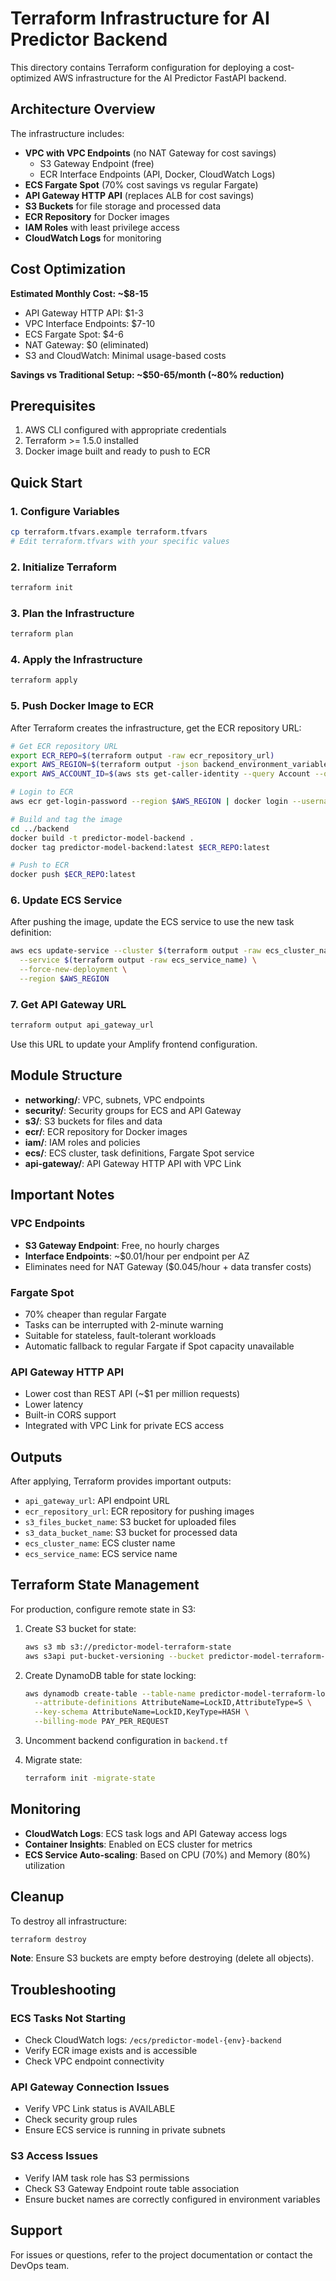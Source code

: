 # Terraform Infrastructure for AI Predictor Backend

This directory contains Terraform configuration for deploying a cost-optimized AWS infrastructure for the AI Predictor FastAPI backend.

## Architecture Overview

The infrastructure includes:

- **VPC with VPC Endpoints** (no NAT Gateway for cost savings)
  - S3 Gateway Endpoint (free)
  - ECR Interface Endpoints (API, Docker, CloudWatch Logs)
- **ECS Fargate Spot** (70% cost savings vs regular Fargate)
- **API Gateway HTTP API** (replaces ALB for cost savings)
- **S3 Buckets** for file storage and processed data
- **ECR Repository** for Docker images
- **IAM Roles** with least privilege access
- **CloudWatch Logs** for monitoring

## Cost Optimization

**Estimated Monthly Cost: ~$8-15**

- API Gateway HTTP API: $1-3
- VPC Interface Endpoints: $7-10
- ECS Fargate Spot: $4-6
- NAT Gateway: $0 (eliminated)
- S3 and CloudWatch: Minimal usage-based costs

**Savings vs Traditional Setup: ~$50-65/month (~80% reduction)**

## Prerequisites

1. AWS CLI configured with appropriate credentials
2. Terraform >= 1.5.0 installed
3. Docker image built and ready to push to ECR

## Quick Start

### 1. Configure Variables

```bash
cp terraform.tfvars.example terraform.tfvars
# Edit terraform.tfvars with your specific values
```

### 2. Initialize Terraform

```bash
terraform init
```

### 3. Plan the Infrastructure

```bash
terraform plan
```

### 4. Apply the Infrastructure

```bash
terraform apply
```

### 5. Push Docker Image to ECR

After Terraform creates the infrastructure, get the ECR repository URL:

```bash
# Get ECR repository URL
export ECR_REPO=$(terraform output -raw ecr_repository_url)
export AWS_REGION=$(terraform output -json backend_environment_variables | jq -r .AWS_REGION)
export AWS_ACCOUNT_ID=$(aws sts get-caller-identity --query Account --output text)

# Login to ECR
aws ecr get-login-password --region $AWS_REGION | docker login --username AWS --password-stdin $AWS_ACCOUNT_ID.dkr.ecr.$AWS_REGION.amazonaws.com

# Build and tag the image
cd ../backend
docker build -t predictor-model-backend .
docker tag predictor-model-backend:latest $ECR_REPO:latest

# Push to ECR
docker push $ECR_REPO:latest
```

### 6. Update ECS Service

After pushing the image, update the ECS service to use the new task definition:

```bash
aws ecs update-service --cluster $(terraform output -raw ecs_cluster_name) \
  --service $(terraform output -raw ecs_service_name) \
  --force-new-deployment \
  --region $AWS_REGION
```

### 7. Get API Gateway URL

```bash
terraform output api_gateway_url
```

Use this URL to update your Amplify frontend configuration.

## Module Structure

- **networking/**: VPC, subnets, VPC endpoints
- **security/**: Security groups for ECS and API Gateway
- **s3/**: S3 buckets for files and data
- **ecr/**: ECR repository for Docker images
- **iam/**: IAM roles and policies
- **ecs/**: ECS cluster, task definitions, Fargate Spot service
- **api-gateway/**: API Gateway HTTP API with VPC Link

## Important Notes

### VPC Endpoints
- **S3 Gateway Endpoint**: Free, no hourly charges
- **Interface Endpoints**: ~$0.01/hour per endpoint per AZ
- Eliminates need for NAT Gateway ($0.045/hour + data transfer costs)

### Fargate Spot
- 70% cheaper than regular Fargate
- Tasks can be interrupted with 2-minute warning
- Suitable for stateless, fault-tolerant workloads
- Automatic fallback to regular Fargate if Spot capacity unavailable

### API Gateway HTTP API
- Lower cost than REST API (~$1 per million requests)
- Lower latency
- Built-in CORS support
- Integrated with VPC Link for private ECS access

## Outputs

After applying, Terraform provides important outputs:

- `api_gateway_url`: API endpoint URL
- `ecr_repository_url`: ECR repository for pushing images
- `s3_files_bucket_name`: S3 bucket for uploaded files
- `s3_data_bucket_name`: S3 bucket for processed data
- `ecs_cluster_name`: ECS cluster name
- `ecs_service_name`: ECS service name

## Terraform State Management

For production, configure remote state in S3:

1. Create S3 bucket for state:
   ```bash
   aws s3 mb s3://predictor-model-terraform-state
   aws s3api put-bucket-versioning --bucket predictor-model-terraform-state --versioning-configuration Status=Enabled
   ```

2. Create DynamoDB table for state locking:
   ```bash
   aws dynamodb create-table --table-name predictor-model-terraform-locks \
     --attribute-definitions AttributeName=LockID,AttributeType=S \
     --key-schema AttributeName=LockID,KeyType=HASH \
     --billing-mode PAY_PER_REQUEST
   ```

3. Uncomment backend configuration in `backend.tf`

4. Migrate state:
   ```bash
   terraform init -migrate-state
   ```

## Monitoring

- **CloudWatch Logs**: ECS task logs and API Gateway access logs
- **Container Insights**: Enabled on ECS cluster for metrics
- **ECS Service Auto-scaling**: Based on CPU (70%) and Memory (80%) utilization

## Cleanup

To destroy all infrastructure:

```bash
terraform destroy
```

**Note**: Ensure S3 buckets are empty before destroying (delete all objects).

## Troubleshooting

### ECS Tasks Not Starting
- Check CloudWatch logs: `/ecs/predictor-model-{env}-backend`
- Verify ECR image exists and is accessible
- Check VPC endpoint connectivity

### API Gateway Connection Issues
- Verify VPC Link status is AVAILABLE
- Check security group rules
- Ensure ECS service is running in private subnets

### S3 Access Issues
- Verify IAM task role has S3 permissions
- Check S3 Gateway Endpoint route table association
- Ensure bucket names are correctly configured in environment variables

## Support

For issues or questions, refer to the project documentation or contact the DevOps team.

